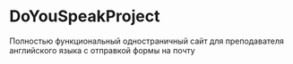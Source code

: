 # DoYouSpeakProject
 Полностью функциональный одностраничный сайт для преподавателя английского языка с отправкой формы на почту
